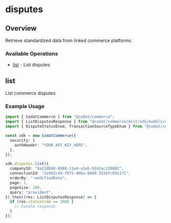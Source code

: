 # disputes

## Overview

Retrieve standardized data from linked commerce platforms.

### Available Operations

* [list](#list) - List disputes

## list

List commerce disputes

### Example Usage

```typescript
import { CodatCommerce } from "@codat/commerce";
import { ListDisputesResponse } from "@codat/commerce/dist/sdk/models/operations";
import { DisputeStatusEnum, TransactionSourceTypeEnum } from "@codat/commerce/dist/sdk/models/shared";

const sdk = new CodatCommerce({
  security: {
    authHeader: "YOUR_API_KEY_HERE",
  },
});

sdk.disputes.list({
  companyId: "8a210b68-6988-11ed-a1eb-0242ac120002",
  connectionId: "2e9d2c44-f675-40ba-8049-353bfcb5e171",
  orderBy: "-modifiedDate",
  page: 1,
  pageSize: 100,
  query: "provident",
}).then((res: ListDisputesResponse) => {
  if (res.statusCode == 200) {
    // handle response
  }
});
```
